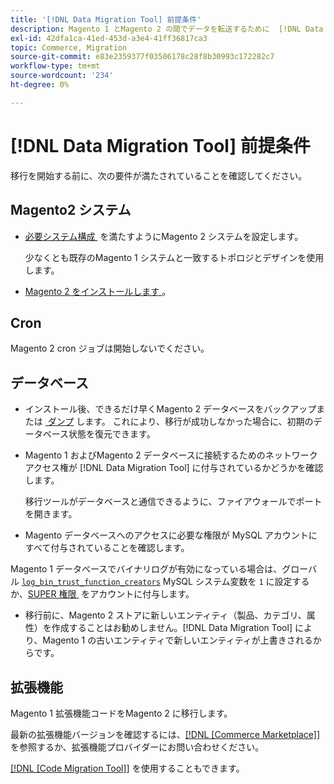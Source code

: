 ```yaml
---
title: '[!DNL Data Migration Tool] 前提条件'
description: Magento 1 とMagento 2 の間でデータを転送するために  [!DNL Data Migration Tool]  の使用を開始する前に行う必要がある操作について説明します。
exl-id: 42dfa1ca-41ed-453d-a3e4-41ff36817ca3
topic: Commerce, Migration
source-git-commit: e83e2359377f03506178c28f8b30993c172282c7
workflow-type: tm+mt
source-wordcount: '234'
ht-degree: 0%

---
```


# [!DNL Data Migration Tool] 前提条件

移行を開始する前に、次の要件が満たされていることを確認してください。

## Magento2 システム

* [&#x200B; 必要システム構成 &#x200B;](../../installation/system-requirements.md) を満たすようにMagento 2 システムを設定します。

  少なくとも既存のMagento 1 システムと一致するトポロジとデザインを使用します。

* [Magento 2 をインストールします &#x200B;](../../installation/overview.md)。

## Cron

Magento 2 cron ジョブは開始しないでください。

## データベース

* インストール後、できるだけ早くMagento 2 データベースをバックアップまたは [&#x200B; ダンプ &#x200B;](https://dev.mysql.com/doc/refman/8.0/en/mysqldump.html) します。 これにより、移行が成功しなかった場合に、初期のデータベース状態を復元できます。

* Magento 1 およびMagento 2 データベースに接続するためのネットワークアクセス権が [!DNL Data Migration Tool] に付与されているかどうかを確認します。

  移行ツールがデータベースと通信できるように、ファイアウォールでポートを開きます。

* Magento データベースへのアクセスに必要な権限が MySQL アカウントにすべて付与されていることを確認します。

Magento 1 データベースでバイナリログが有効になっている場合は、グローバル [`log_bin_trust_function_creators`](https://dev.mysql.com/doc/refman/5.7/en/server-system-variables.html#sysvar_log_bin_trust_function_creators) MySQL システム変数を `1` に設定するか、[SUPER 権限 &#x200B;](https://dev.mysql.com/doc/refman/5.7/en/privileges-provided.html#priv_super) をアカウントに付与します。

* 移行前に、Magento 2 ストアに新しいエンティティ（製品、カテゴリ、属性）を作成することはお勧めしません。[!DNL Data Migration Tool] により、Magento 1 の古いエンティティで新しいエンティティが上書きされるからです。

## 拡張機能

Magento 1 拡張機能コードをMagento 2 に移行します。

最新の拡張機能バージョンを確認するには、[[!DNL [Commerce Marketplace]]](https://marketplace.magento.com/) を参照するか、拡張機能プロバイダーにお問い合わせください。

[[!DNL [Code Migration Tool]]](https://github.com/magento-commerce/code-migration/blob/develop/README.md) を使用することもできます。
